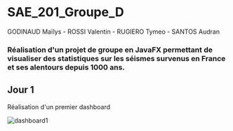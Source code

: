 # SAE_201_Groupe_D
GODINAUD Maïlys - ROSSI Valentin - RUGIERO Tymeo - SANTOS Audran

### Réalisation d'un projet de groupe en JavaFX permettant de visualiser des statistiques sur les séismes survenus en France et ses alentours depuis 1000 ans.

## Jour 1
Réalisation d'un premier dashboard

![dashboard1](/src/main/resources/com/exemple/sae_201_groupe_d/dashboard1.png)
